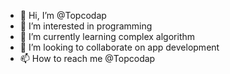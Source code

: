 - 👋 Hi, I’m @Topcodap
- 👀 I’m interested in programming
- 🌱 I’m currently learning complex algorithm
- 💞️ I’m looking to collaborate on app development
- 📫 How to reach me @Topcodap

<!---
Topcodap/Topcodap is a ✨ special ✨ repository because its `README.md` (this file) appears on your GitHub profile.
You can click the Preview link to take a look at your changes.
--->
